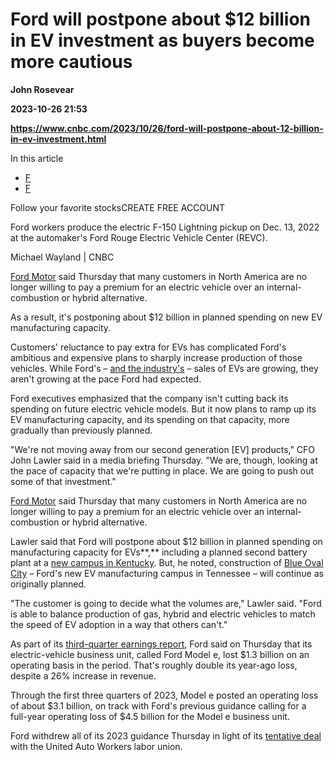 # Ford will postpone about $12 billion in EV investment as buyers become more cautious
**John Rosevear**

**2023-10-26 21:53**

**https://www.cnbc.com/2023/10/26/ford-will-postpone-about-12-billion-in-ev-investment.html**

In this article

*   [F](https://www.cnbc.com/quotes/F)
*   [F](https://www.cnbc.com/quotes/F)

Follow your favorite stocksCREATE FREE ACCOUNT

Ford workers produce the electric F-150 Lightning pickup on Dec. 13, 2022 at the automaker's Ford Rouge Electric Vehicle Center (REVC).

Michael Wayland | CNBC

[Ford Motor](https://www.cnbc.com/quotes/F/) said Thursday that many customers in North America are no longer willing to pay a premium for an electric vehicle over an internal-combustion or hybrid alternative.

As a result, it's postponing about $12 billion in planned spending on new EV manufacturing capacity.

Customers' reluctance to pay extra for EVs has complicated Ford's ambitious and expensive plans to sharply increase production of those vehicles. While Ford's – [and the industry's](https://www.cnbc.com/2023/10/26/mercedes-benz-shares-fall-6percent-as-cfo-warns-on-brutal-ev-space.html) – sales of EVs are growing, they aren't growing at the pace Ford had expected.

Ford executives emphasized that the company isn't cutting back its spending on future electric vehicle models. But it now plans to ramp up its EV manufacturing capacity, and its spending on that capacity, more gradually than previously planned.

"We're not moving away from our second generation \[EV\] products," CFO John Lawler said in a media briefing Thursday. "We are, though, looking at the pace of capacity that we're putting in place. We are going to push out some of that investment."

[Ford Motor](https://www.cnbc.com/quotes/F/) said Thursday that many customers in North America are no longer willing to pay a premium for an electric vehicle over an internal-combustion or hybrid alternative.

Lawler said that Ford will postpone about $12 billion in planned spending on manufacturing capacity for EVs**,** including a planned second battery plant at a [new campus in Kentucky](https://www.cnbc.com/2021/09/27/ford-battery-supplier-to-spend-11point4-billion-to-build-new-us-plants.html). But, he noted, construction of [Blue Oval City](https://www.cnbc.com/2023/03/24/ford-tennessee-campus-ev-capacity.html) – Ford's new EV manufacturing campus in Tennessee – will continue as originally planned.

"The customer is going to decide what the volumes are," Lawler said. "Ford is able to balance production of gas, hybrid and electric vehicles to match the speed of EV adoption in a way that others can't."

As part of its [third-quarter earnings report](https://www.cnbc.com/2023/10/26/ford-motor-f-earnings-q3-2023.html), Ford said on Thursday that its electric-vehicle business unit, called Ford Model e, lost $1.3 billion on an operating basis in the period. That's roughly double its year-ago loss, despite a 26% increase in revenue.

Through the first three quarters of 2023, Model e posted an operating loss of about $3.1 billion, on track with Ford's previous guidance calling for a full-year operating loss of $4.5 billion for the Model e business unit.

Ford withdrew all of its 2023 guidance Thursday in light of its [tentative deal](https://www.cnbc.com/2023/10/25/ford-uaw-labor-talks-intensify-inch-closer-to-a-deal.html) with the United Auto Workers labor union.